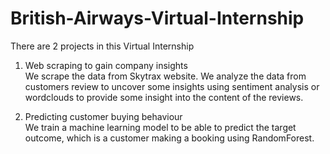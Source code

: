 # British-Airways-Virtual-Internship

There are 2 projects in this Virtual Internship
1. Web scraping to gain company insights
   <br>We scrape the data from Skytrax website. We analyze the data from customers review to uncover some insights using sentiment analysis or wordclouds to provide some insight into the content of the reviews.
   
3. Predicting customer buying behaviour
   <br>We train a machine learning model to be able to predict the target outcome, which is a customer making a booking using RandomForest.
